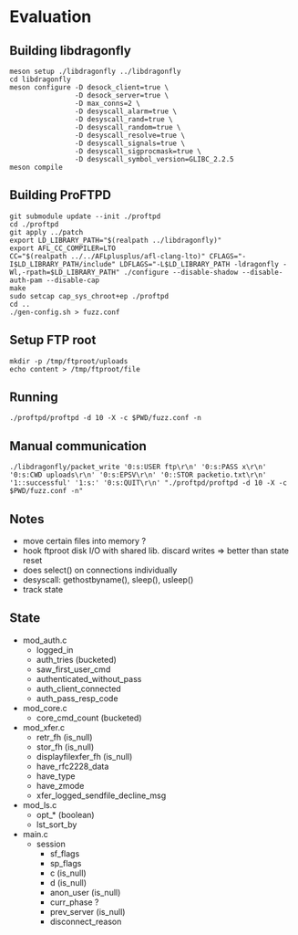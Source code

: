 # Evaluation

## Building libdragonfly
```
meson setup ./libdragonfly ../libdragonfly
cd libdragonfly
meson configure -D desock_client=true \
                -D desock_server=true \
                -D max_conns=2 \
                -D desyscall_alarm=true \
                -D desyscall_rand=true \
                -D desyscall_random=true \
                -D desyscall_resolve=true \
                -D desyscall_signals=true \
                -D desyscall_sigprocmask=true \
                -D desyscall_symbol_version=GLIBC_2.2.5
meson compile
```

## Building ProFTPD
```
git submodule update --init ./proftpd
cd ./proftpd
git apply ../patch
export LD_LIBRARY_PATH="$(realpath ../libdragonfly)"
export AFL_CC_COMPILER=LTO
CC="$(realpath ../../AFLplusplus/afl-clang-lto)" CFLAGS="-I$LD_LIBRARY_PATH/include" LDFLAGS="-L$LD_LIBRARY_PATH -ldragonfly -Wl,-rpath=$LD_LIBRARY_PATH" ./configure --disable-shadow --disable-auth-pam --disable-cap
make
sudo setcap cap_sys_chroot+ep ./proftpd
cd ..
./gen-config.sh > fuzz.conf
```

## Setup FTP root
```
mkdir -p /tmp/ftproot/uploads
echo content > /tmp/ftproot/file
```

## Running
```
./proftpd/proftpd -d 10 -X -c $PWD/fuzz.conf -n
```

## Manual communication
```
./libdragonfly/packet_write '0:s:USER ftp\r\n' '0:s:PASS x\r\n' '0:s:CWD uploads\r\n' '0:s:EPSV\r\n' '0::STOR packetio.txt\r\n' '1::successful' '1:s:' '0:s:QUIT\r\n' "./proftpd/proftpd -d 10 -X -c $PWD/fuzz.conf -n"
```

## Notes
- move certain files into memory ?
- hook ftproot disk I/O with shared lib. discard writes => better than state reset
- does select() on connections individually
- desyscall: gethostbyname(), sleep(), usleep()
- track state

## State
- mod_auth.c
    - logged_in
    - auth_tries (bucketed)
    - saw_first_user_cmd
    - authenticated_without_pass
    - auth_client_connected
    - auth_pass_resp_code
- mod_core.c
    - core_cmd_count (bucketed)
- mod_xfer.c
    - retr_fh (is_null)
    - stor_fh (is_null)
    - displayfilexfer_fh (is_null)
    - have_rfc2228_data
    - have_type
    - have_zmode
    - xfer_logged_sendfile_decline_msg
- mod_ls.c
    - opt_* (boolean)
    - lst_sort_by
- main.c
    - session
        - sf_flags
        - sp_flags
        - c (is_null)
        - d (is_null)
        - anon_user (is_null)
        - curr_phase ?
        - prev_server (is_null)
        - disconnect_reason
